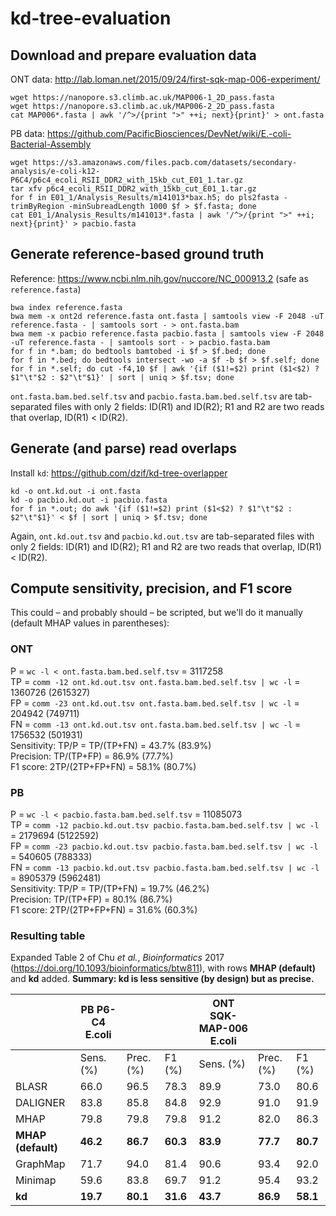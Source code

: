 # kd-tree-evaluation

## Download and prepare evaluation data

ONT data: http://lab.loman.net/2015/09/24/first-sqk-map-006-experiment/
```
wget https://nanopore.s3.climb.ac.uk/MAP006-1_2D_pass.fasta
wget https://nanopore.s3.climb.ac.uk/MAP006-2_2D_pass.fasta
cat MAP006*.fasta | awk '/^>/{print ">" ++i; next}{print}' > ont.fasta
```

PB data: https://github.com/PacificBiosciences/DevNet/wiki/E.-coli-Bacterial-Assembly
```
wget https://s3.amazonaws.com/files.pacb.com/datasets/secondary-analysis/e-coli-k12-P6C4/p6c4_ecoli_RSII_DDR2_with_15kb_cut_E01_1.tar.gz
tar xfv p6c4_ecoli_RSII_DDR2_with_15kb_cut_E01_1.tar.gz
for f in E01_1/Analysis_Results/m141013*bax.h5; do pls2fasta -trimByRegion -minSubreadLength 1000 $f > $f.fasta; done
cat E01_1/Analysis_Results/m141013*.fasta | awk '/^>/{print ">" ++i; next}{print}' > pacbio.fasta
```

## Generate reference-based ground truth
Reference: https://www.ncbi.nlm.nih.gov/nuccore/NC_000913.2 (safe as ``reference.fasta``)
```
bwa index reference.fasta
bwa mem -x ont2d reference.fasta ont.fasta | samtools view -F 2048 -uT reference.fasta - | samtools sort - > ont.fasta.bam
bwa mem -x pacbio reference.fasta pacbio.fasta | samtools view -F 2048  -uT reference.fasta - | samtools sort - > pacbio.fasta.bam
for f in *.bam; do bedtools bamtobed -i $f > $f.bed; done
for f in *.bed; do bedtools intersect -wo -a $f -b $f > $f.self; done
for f in *.self; do cut -f4,10 $f | awk '{if ($1!=$2) print ($1<$2) ? $1"\t"$2 : $2"\t"$1}' | sort | uniq > $f.tsv; done
```
``ont.fasta.bam.bed.self.tsv`` and ``pacbio.fasta.bam.bed.self.tsv`` are tab-separated files with only 2 fields: ID(R1) and ID(R2); R1 and R2 are two reads that overlap, ID(R1) < ID(R2). 

## Generate (and parse) read overlaps
Install ``kd``: https://github.com/dzif/kd-tree-overlapper
```
kd -o ont.kd.out -i ont.fasta
kd -o pacbio.kd.out -i pacbio.fasta
for f in *.out; do awk '{if ($1!=$2) print ($1<$2) ? $1"\t"$2 : $2"\t"$1}' < $f | sort | uniq > $f.tsv; done
```
Again, ``ont.kd.out.tsv`` and ``pacbio.kd.out.tsv`` are tab-separated files with only 2 fields: ID(R1) and ID(R2); R1 and R2 are two reads that overlap, ID(R1) < ID(R2). 

## Compute sensitivity, precision, and F1 score
This could – and probably should – be scripted, but we'll do it manually (default MHAP values in parentheses):

### ONT
P = `wc -l < ont.fasta.bam.bed.self.tsv` = 3117258  
TP = `comm -12 ont.kd.out.tsv ont.fasta.bam.bed.self.tsv | wc -l` = 1360726 (2615327)  
FP = `comm -23 ont.kd.out.tsv ont.fasta.bam.bed.self.tsv | wc -l` = 204942 (749711)  
FN = `comm -13 ont.kd.out.tsv ont.fasta.bam.bed.self.tsv | wc -l` = 1756532 (501931)  
Sensitivity: TP/P = TP/(TP+FN) = 43.7% (83.9%)  
Precision: TP/(TP+FP) = 86.9% (77.7%)  
F1 score: 2TP/(2TP+FP+FN) = 58.1% (80.7%)  

### PB
P = `wc -l < pacbio.fasta.bam.bed.self.tsv` = 11085073  
TP = `comm -12 pacbio.kd.out.tsv pacbio.fasta.bam.bed.self.tsv | wc -l` = 2179694 (5122592)  
FP = `comm -23 pacbio.kd.out.tsv pacbio.fasta.bam.bed.self.tsv | wc -l` = 540605 (788333)  
FN = `comm -13 pacbio.kd.out.tsv pacbio.fasta.bam.bed.self.tsv | wc -l` = 8905379 (5962481)  
Sensitivity: TP/P = TP/(TP+FN) = 19.7% (46.2%)  
Precision: TP/(TP+FP) = 80.1% (86.7%)  
F1 score: 2TP/(2TP+FP+FN) = 31.6% (60.3%)  

### Resulting table
Expanded Table 2 of Chu *et al.*, *Bioinformatics* 2017 (https://doi.org/10.1093/bioinformatics/btw811), with rows **MHAP (default)** and **kd** added. **Summary: kd is less sensitive (by design) but as precise.**

|  | PB P6-C4 E.coli ||| ONT SQK-MAP-006 E.coli |||
|---|---|---|---|---|---|---|
|  | Sens. (%) | Prec. (%) | F1 (%) | Sens. (%) | Prec. (%) | F1 (%) |
| BLASR | 66.0 | 96.5 | 78.3 | 89.9 | 73.0 | 80.6 |
| DALIGNER | 83.8 | 85.8 | 84.8 | 92.9 | 91.0 | 91.9 |
| MHAP | 79.8 | 79.8 | 79.8 | 91.2 | 82.0 | 86.3 |
| **MHAP (default)** | **46.2** | **86.7** | **60.3** | **83.9** | **77.7** | **80.7** |
| GraphMap | 71.7 | 94.0 | 81.4 | 90.6 | 93.4 | 92.0 |
| Minimap | 59.6 | 83.8 | 69.7 | 91.2 | 95.4 | 93.2 |
| **kd** | **19.7** | **80.1** | **31.6** | **43.7** | **86.9** | **58.1** |
